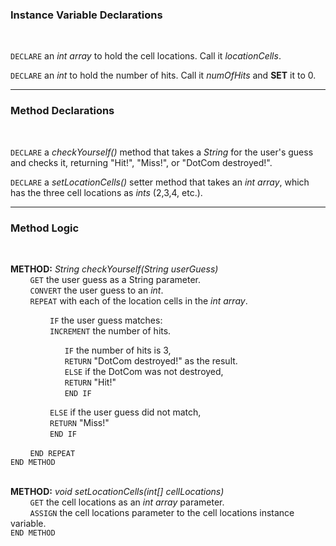 ### Instance Variable Declarations
<br>  

`DECLARE` an _int array_ to hold the cell locations. Call it _locationCells_.

`DECLARE` an _int_ to hold the number of hits. Call it _numOfHits_ and **SET** it to 0.

---
### Method Declarations
<br>

`DECLARE` a _checkYourself()_ method that takes a _String_ for the user's guess and checks it,
returning "Hit!", "Miss!", or "DotCom destroyed!".

`DECLARE` a _setLocationCells()_ setter method that takes an _int array_,
which has the three cell locations as _ints_ (2,3,4, etc.).

---
### Method Logic
<br>

**METHOD:** _String checkYourself(String userGuess)_  
&nbsp; &nbsp; &nbsp; &nbsp;
`GET` the user guess as a String parameter.  
&nbsp; &nbsp; &nbsp; &nbsp;
`CONVERT` the user guess to an _int_.  
&nbsp; &nbsp; &nbsp; &nbsp;
`REPEAT` with each of the location cells in the _int array_.

&nbsp; &nbsp; &nbsp; &nbsp; &nbsp; &nbsp; &nbsp; &nbsp;
`IF` the user guess matches:  
&nbsp; &nbsp; &nbsp; &nbsp; &nbsp; &nbsp; &nbsp; &nbsp;
`INCREMENT` the number of hits.

&nbsp; &nbsp; &nbsp; &nbsp; &nbsp; &nbsp; &nbsp; &nbsp; &nbsp; &nbsp; &nbsp;
`IF` the number of hits is 3,  
&nbsp; &nbsp; &nbsp; &nbsp; &nbsp; &nbsp; &nbsp; &nbsp; &nbsp; &nbsp; &nbsp;
`RETURN` "DotCom destroyed!" as the result.   
&nbsp; &nbsp; &nbsp; &nbsp; &nbsp; &nbsp; &nbsp; &nbsp; &nbsp; &nbsp; &nbsp;
`ELSE` if the DotCom was not destroyed,  
&nbsp; &nbsp; &nbsp; &nbsp; &nbsp; &nbsp; &nbsp; &nbsp; &nbsp; &nbsp; &nbsp;
`RETURN` "Hit!"  
&nbsp; &nbsp; &nbsp; &nbsp; &nbsp; &nbsp; &nbsp; &nbsp; &nbsp; &nbsp; &nbsp;
`END IF`

&nbsp; &nbsp; &nbsp; &nbsp; &nbsp; &nbsp; &nbsp; &nbsp;
`ELSE` if the user guess did not match,  
&nbsp; &nbsp; &nbsp; &nbsp; &nbsp; &nbsp; &nbsp; &nbsp;
`RETURN` "Miss!"  
&nbsp; &nbsp; &nbsp; &nbsp; &nbsp; &nbsp; &nbsp; &nbsp;
`END IF`

&nbsp; &nbsp; &nbsp; &nbsp;
`END REPEAT`  
`END METHOD`  
<br>

**METHOD:** _void setLocationCells(int[] cellLocations)_  
&nbsp; &nbsp; &nbsp; &nbsp;
`GET` the cell locations as an _int array_ parameter.  
&nbsp; &nbsp; &nbsp; &nbsp;
`ASSIGN` the cell locations parameter to the cell locations instance variable.  
`END METHOD`

